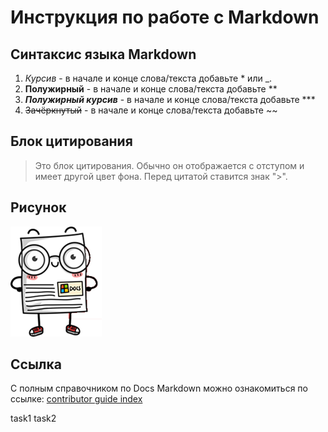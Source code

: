 # Инструкция по работе с Markdown
## Синтаксис языка Markdown

1. *Курсив* - в начале и конце слова/текста добавьте * или _.
2. **Полужирный** - в начале и конце слова/текста добавьте **
3. ***Полужирный курсив*** - в начале и конце слова/текста добавьте ***
4. ~~Зачёркнутый~~ - в начале и конце слова/текста добавьте ~~

## Блок цитирования

>Это блок цитирования. Обычно он отображается с отступом и имеет другой цвет фона. Перед цитатой ставится знак ">".

## Рисунок
![alt text for image](Image.png)

## Ссылка
С полным справочником по Docs Markdown можно ознакомиться по ссылке: 
[contributor guide index](https://docs.microsoft.com/ru-ru/contribute/markdown-reference)

task1
task2
